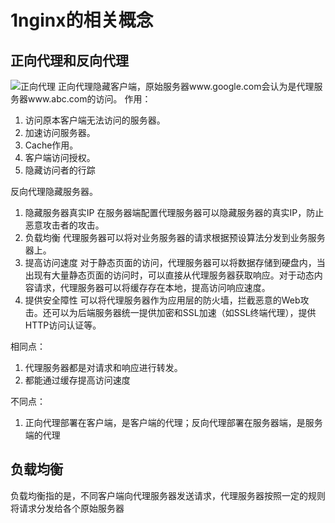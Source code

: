 # 1nginx的相关概念
## 正向代理和反向代理
![正向代理](/2ops/nginx/forward_proxy.png "正向代理")
正向代理隐藏客户端，原始服务器www.google.com会认为是代理服务器www.abc.com的访问。
作用：
1. 访问原本客户端无法访问的服务器。
2. 加速访问服务器。
3. Cache作用。
4. 客户端访问授权。
5. 隐藏访问者的行踪

反向代理隐藏服务器。
1. 隐藏服务器真实IP
在服务器端配置代理服务器可以隐藏服务器的真实IP，防止恶意攻击者的攻击。
2. 负载均衡
代理服务器可以将对业务服务器的请求根据预设算法分发到业务服务器上。
3. 提高访问速度
对于静态页面的访问，代理服务器可以将数据存储到硬盘内，当出现有大量静态页面的访问时，可以直接从代理服务器获取响应。对于动态内容请求，代理服务器可以将缓存存在本地，提高访问响应速度。
4. 提供安全障性
可以将代理服务器作为应用层的防火墙，拦截恶意的Web攻击。还可以为后端服务器统一提供加密和SSL加速（如SSL终端代理），提供HTTP访问认证等。

相同点：
1. 代理服务器都是对请求和响应进行转发。
2. 都能通过缓存提高访问速度

不同点：
1. 正向代理部署在客户端，是客户端的代理；反向代理部署在服务器端，是服务端的代理

## 负载均衡
负载均衡指的是，不同客户端向代理服务器发送请求，代理服务器按照一定的规则将请求分发给各个原始服务器